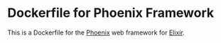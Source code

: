 # Dockerfile for Phoenix Framework

This is a Dockerfile for the [Phoenix](http://www.phoenixframework.org/) web
framework for [Elixir](http://elixir-lang.org/).
